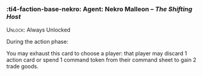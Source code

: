 ### :ti4-faction-base-nekro: **Agent**: Nekro Malleon – _The Shifting Host_

<span style="font-variant:small-caps;">Unlock</span>: Always Unlocked

During the action phase:

You may exhaust this card to choose a player: that player may discard 1 action card or spend 1 command token from their command sheet to gain 2 trade goods.

